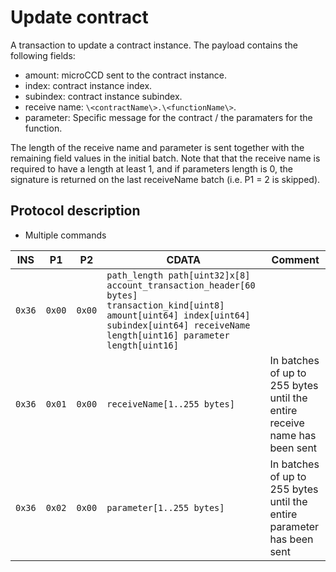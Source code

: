 # Update contract

A transaction to update a contract instance.
The payload contains the following fields:

- amount: microCCD sent to the contract instance. 
- index: contract instance index.
- subindex: contract instance subindex.
- receive name: `\<contractName\>.\<functionName\>`.
- parameter: Specific message for the contract / the paramaters for the function.

The length of the receive name and parameter is sent together with the remaining field values in the initial batch.
Note that that the receive name is required to have a length at least 1, and if parameters length is 0, the signature is returned on the last receiveName batch (i.e. P1 = 2 is skipped).

## Protocol description

* Multiple commands

INS | P1 | P2 | CDATA | Comment |
|----|--------|-----|-------------|----|
| `0x36` | `0x00` | `0x00` | `path_length path[uint32]x[8] account_transaction_header[60 bytes] transaction_kind[uint8] amount[uint64] index[uint64] subindex[uint64] receiveName length[uint16] parameter length[uint16]` |  |
| `0x36` | `0x01` | `0x00` | `receiveName[1..255 bytes]` | In batches of up to 255 bytes until the entire receive name has been sent |
| `0x36` | `0x02` | `0x00` | `parameter[1..255 bytes]` | In batches of up to 255 bytes until the entire parameter has been sent |
